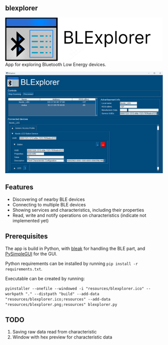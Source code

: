 ## blexplorer
![BLExplorer](images/title.png)
App for exploring Bluetooth Low Energy devices.

![BLExplorer main window](images/preview.png)

## Features

- Discovering of nearby BLE devices
- Connecting to multiple BLE devices
- Showing services and characteristics, including their properties
- Read, write and notify operations on characteristics (indicate not implemented yet)

## Prerequisites

The app is build in Python, with [bleak](https://bleak.readthedocs.io/en/latest/) for handling the BLE part, and [PySimpleGUI](https://www.pysimplegui.org/en/latest/) for the GUI.

Python requirements can be installed by running `pip install -r requirements.txt`.

Executable can be created by running:

`pyinstaller --onefile --windowed -i "resources/blexplorer.ico" --workpath "." --distpath "build" --add-data "resources/blexplorer.ico;resources" --add-data "resources/blexplorer.png;resources" blexplorer.py`

## TODO

1. Saving raw data read from characteristic
2. Window with hex preview for characteristic data